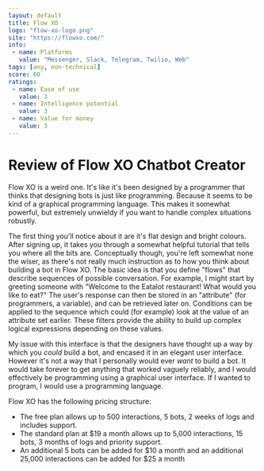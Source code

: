 ```yaml
---
layout: default
title: Flow XO
logo: "flow-xo-logo.png"
site: "https://flowxo.com/"
info:
 - name: Platforms
   value: "Messenger, Slack, Telegram, Twilio, Web"
tags: [any, non-technical]
score: 60
ratings:
 - name: Ease of use
   value: 3
 - name: Intelligence potential
   value: 3
 - name: Value for money
   value: 3
---
```



Review of Flow XO Chatbot Creator
=================================

Flow XO is a weird one. It's like it's been designed by a programmer
that thinks that designing bots is just like programming. Because it
seems to be kind of a graphical programming language. This makes it
somewhat powerful, but extremely unwieldy if you want to handle
complex situations robustly.

The first thing you'll notice about it are it's flat design and bright
colours. After signing up, it takes you through a somewhat helpful
tutorial that tells you where all the bits are. Conceptually though,
you're left somewhat none the wiser, as there's not really much
instruction as to how you think about building a bot in Flow XO. The
basic idea is that you define "flows" that describe sequences of
possible conversation. For example, I might start by greeting someone
with "Welcome to the Eatalot restaurant! What would you like to eat?"
The user's response can then be stored in an "attribute" (for
programmers, a variable), and can be retrieved later on. Conditions
can be applied to the sequence which could (for example) look at the
value of an attribute set earlier. These filters provide the ability
to build up complex logical expressions depending on these values.

My issue with this interface is that the designers have thought up a
way by which you _could_ build a bot, and encased it in an elegant
user interface. However it's not a way that I personally would ever
_want_ to build a bot. It would take forever to get anything that
worked vaguely reliably, and I would effectively be programming using
a graphical user interface. If I wanted to program, I would use a
programming language.

Flow XO has the following pricing structure:

 - The free plan allows up to 500 interactions, 5 bots, 2 weeks of
   logs and includes support.
 - The standard plan at $19 a month allows up to 5,000 interactions,
   15 bots, 3 months of logs and priority support.
 - An additional 5 bots can be added for $10 a month and an additional
   25,000 interactions can be added for $25 a month
